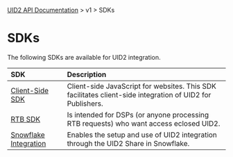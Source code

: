 [UID2 API Documentation](../../README.md) > v1 > SDKs

# SDKs

The following SDKs are available for UID2 integration. 

| SDK | Description |
| :--- | :--- |
| [Client-Side SDK](./client-side-identity-v1.md) | Client-side JavaScript for websites. This SDK facilitates client-side integration of UID2 for Publishers. |
| [RTB SDK](./dsp-client-v1-overview.md) | Is intended for DSPs (or anyone processing RTB requests) who want access eclosed UID2.|
| [Snowflake Integration](./snowflake_integration.md) | Enables the setup and use of UID2 integration through the UID2 Share in Snowflake. |

